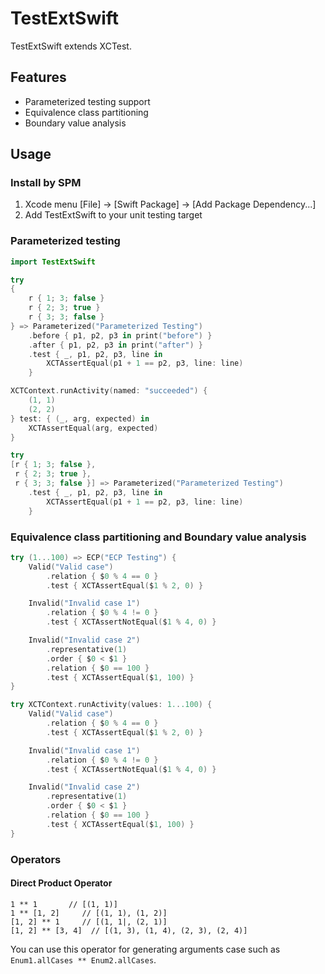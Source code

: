 # TestExtSwift

TestExtSwift extends XCTest.

## Features

- Parameterized testing support
- Equivalence class partitioning
- Boundary value analysis

## Usage

### Install by SPM

1. Xcode menu [File] -> [Swift Package] -> [Add Package Dependency...]
2. Add TestExtSwift to your unit testing target

### Parameterized testing

```swift
import TestExtSwift

try
{
    r { 1; 3; false }
    r { 2; 3; true }
    r { 3; 3; false }
} => Parameterized("Parameterized Testing")
    .before { p1, p2, p3 in print("before") }
    .after { p1, p2, p3 in print("after") }
    .test { _, p1, p2, p3, line in
        XCTAssertEqual(p1 + 1 == p2, p3, line: line)
    }

XCTContext.runActivity(named: "succeeded") {
    (1, 1)
    (2, 2)
} test: { (_, arg, expected) in
    XCTAssertEqual(arg, expected)
}
```

```swift
try
[r { 1; 3; false },
 r { 2; 3; true },
 r { 3; 3; false }] => Parameterized("Parameterized Testing")
    .test { _, p1, p2, p3, line in
        XCTAssertEqual(p1 + 1 == p2, p3, line: line)
    }
```

### Equivalence class partitioning and Boundary value analysis

```swift
try (1...100) => ECP("ECP Testing") {
    Valid("Valid case")
        .relation { $0 % 4 == 0 }
        .test { XCTAssertEqual($1 % 2, 0) }

    Invalid("Invalid case 1")
        .relation { $0 % 4 != 0 }
        .test { XCTAssertNotEqual($1 % 4, 0) }

    Invalid("Invalid case 2")
        .representative(1)
        .order { $0 < $1 }
        .relation { $0 == 100 }
        .test { XCTAssertEqual($1, 100) }
}
```

```swift
try XCTContext.runActivity(values: 1...100) {
    Valid("Valid case")
        .relation { $0 % 4 == 0 }
        .test { XCTAssertEqual($1 % 2, 0) }

    Invalid("Invalid case 1")
        .relation { $0 % 4 != 0 }
        .test { XCTAssertNotEqual($1 % 4, 0) }

    Invalid("Invalid case 2")
        .representative(1)
        .order { $0 < $1 }
        .relation { $0 == 100 }
        .test { XCTAssertEqual($1, 100) }
}
```

### Operators

#### Direct Product Operator

```
1 ** 1       // [(1, 1)]
1 ** [1, 2]     // [(1, 1), (1, 2)]
[1, 2] ** 1     // [(1, 1|, (2, 1)]
[1, 2] ** [3, 4]  // [(1, 3), (1, 4), (2, 3), (2, 4)]
```

You can use this operator for generating arguments case such as `Enum1.allCases ** Enum2.allCases`.
